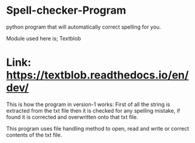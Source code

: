 # Spell-checker-Program
python program that will automatically correct spelling for you. 

Module used here is; Textblob
# Link: https://textblob.readthedocs.io/en/dev/

This is how the program in version-1 works:
 First of all the string is extracted from the txt file then it is checked for any spelling mistake,
  if found it is corrected and overwritten onto that txt file.

This program uses file handling method to open, read and write or correct contents of the txt file. 
